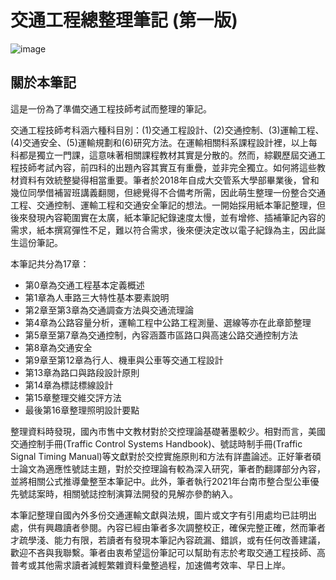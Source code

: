 # 交通工程總整理筆記 (第一版)　

![image](https://user-images.githubusercontent.com/53686476/170997316-f7ee7457-81f9-4078-a0f6-813b65a6ff3a.png)



## 關於本筆記

  這是一份為了準備交通工程技師考試而整理的筆記。

  交通工程技師考科涵六種科目別：(1)交通工程設計、(2)交通控制、(3)運輸工程、(4)交通安全、(5)運輸規劃和(6)研究方法。在運輸相關科系課程設計裡，以上每科都是獨立一門課，這意味著相關課程教材其實是分散的。然而，綜觀歷屆交通工程技師考試內容，前四科的出題內容其實互有重疊，並非完全獨立。如何將這些教材資料有效統整變得相當重要。筆者於2018年自成大交管系大學部畢業後，曾和幾位同學借補習班講義翻閱，但總覺得不合備考所需，因此萌生整理一份整合交通工程、交通控制、運輸工程和交通安全筆記的想法。一開始採用紙本筆記整理，但後來發現內容範圍實在太廣，紙本筆記紀錄速度太慢，並有增修、插補筆記內容的需求，紙本撰寫彈性不足，難以符合需求，後來便決定改以電子紀錄為主，因此誕生這份筆記。

  本筆記共分為17章：
  * 第0章為交通工程基本定義概述
  * 第1章為人車路三大特性基本要素說明
  * 第2章至第3章為交通調查方法與交通流理論
  * 第4章為公路容量分析，運輸工程中公路工程測量、選線等亦在此章節整理
  * 第5章至第7章為交通控制，內容涵蓋市區路口與高速公路交通控制方法
  * 第8章為交通安全
  * 第9章至第12章為行人、機車與公車等交通工程設計
  * 第13章為路口與路段設計原則
  * 第14章為標誌標線設計
  * 第15章整理交維交評方法
  * 最後第16章整理照明設計要點

  整理資料時發現，國內市售中文教材對於交控理論基礎著墨較少。相對而言，美國交通控制手冊(Traffic Control Systems Handbook)、號誌時制手冊(Traffic Signal Timing Manual)等文獻對於交控實施原則和方法有詳盡論述。正好筆者碩士論文為適應性號誌主題，對於交控理論有較為深入研究，筆者酌翻譯部分內容，並將相關公式推導彙整至本筆記中。此外，筆者執行2021年台南市整合型公車優先號誌案時，相關號誌控制演算法開發的見解亦參酌納入。

  本筆記整理自國內外多份交通運輸文獻與法規，圖片或文字有引用處均已註明出處，供有興趣讀者參閱。內容已經由筆者多次調整校正，確保完整正確，然而筆者才疏學淺、能力有限，若讀者有發現本筆記內容疏漏、錯誤，或有任何改善建議，歡迎不吝與我聯繫。筆者由衷希望這份筆記可以幫助有志於考取交通工程技師、高普考或其他需求讀者減輕繁雜資料彙整過程，加速備考效率、早日上岸。

